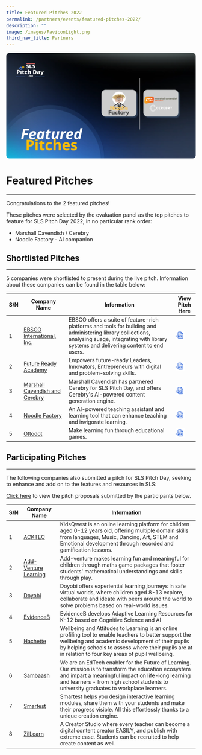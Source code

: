 ```yaml
---
title: Featured Pitches 2022
permalink: /partners/events/featured-pitches-2022/
description: ""
image: /images/FaviconLight.png
third_nav_title: Partners
---
```

<img src="/images/3Partners/2022PitchDayFeaturedPitches.webp">
<h1>Featured Pitches</h1>
<hr>
Congratulations to the 2 featured pitches!

These pitches were selected by the evaluation panel as the top pitches to feature for SLS Pitch Day 2022, in no particular rank order:

- Marshall Cavendish / Cerebry
- Noodle Factory - AI companion

<h2> Shortlisted Pitches</h2>
<hr>     

5 companies were shortlisted to present during the live pitch. Information about these companies can be found in the table below:

<table>
<thead>
<tr>
<th>S/N</th>
<th>Company Name</th>
<th>Information</th>
<th>View Pitch Here</th>
</tr>
</thead>
<tbody>
<tr>
<td>1</td>
<td><a target="_blank" href="https://www.ebsco.com">EBSCO International, Inc.</a></td>
<td>EBSCO offers a suite of feature-rich platforms and tools for building and administering library colllections, analysing suage, integrating with library systems and delivering content to end users.</td>
<td><a href="https://go.gov.sg/ebsco22" target="_blank"><img src="/images/Icons/PDF32.svg" style="width:50%;"></a></td>
</tr>
<tr>
<td>2</td>
<td><a target="_blank" href="https://www.futurereadyacademy.com/">Future Ready Academy</a></td>
<td>Empowers future-ready Leaders, Innovators, Entrepreneurs with digital and problem-solving skills.</td>
<td><a href="https://go.gov.sg/fra22" target="_blank"><img src="/images/Icons/PDF32.svg" style="width:50%;"></a></td>
</tr>
<tr>
<td>3</td>
<td><a target="_blank" href="https://youtu.be/qocQgB3xVHg">Marshall Cavendish and Cerebry</a></td>
<td>Marshall Cavendish has partnered Cerebry for SLS Pitch Day, and offers Cerebry's AI-powered content generation engine.</td>
<td><a href="https://go.gov.sg/mcc22" target="_blank"><img src="/images/Icons/PDF32.svg" style="width:50%;"></a></td>
</tr>
<tr>
<td>4</td>
<td><a target="_blank" href="https://www.noodlefactory.ai">Noodle Factory</a></td>
<td>An AI-powered teaching assistant and learning tool that can enhance teaching and invigorate learning.</td>
<td><a href="https://go.gov.sg/nf22" target="_blank"><img src="/images/Icons/PDF32.svg" style="width:50%;"></a></td>
</tr>
<tr>
<td>5</td>
<td><a target="_blank" href="https://www.ottodot.com">Ottodot</a></td>
<td>Make learning fun through educational games.</td>
<td><a href="https://go.gov.sg/ottodot22" target="_blank"><img src="/images/Icons/PDF32.svg" style="width:50%;"></a></td>
</tr>
</tbody>
</table>



<h2> Participating Pitches</h2>
<hr> 

The following companies also submitted a pitch for SLS Pitch Day, seeking to enhance and add on to the features and resources in SLS:

<a target="_blank" href="https://go.gov.sg/slspd2022-ft">Click here</a> to view the pitch proposals submitted by the participants below.

<table>
<thead>
<tr>
<th>S/N</th>
<th>Company Name</th>
<th>Information</th>
</tr>
</thead>
<tbody>
<tr>
<td>1</td>
<td><a target="_blank" href="https://www.acktechnologies.com">ACKTEC</a></td>
<td>KidsQwest is an online learning platform for children aged 0-12 years old, offering multiple domain skills from languages, Music, Dancing, Art, STEM and Emotional development through recorded and gamification lessons.</td>
</tr>
<tr>
<td>2</td>
<td><a target="_blank" href="https://www.add-venture.com.sg">Add-Venture Learning</a></td>
<td>Add-venture makes learning fun and meaningful for children through maths game packages that foster students' mathematical understandings and skills through play.</td>
</tr>
<tr>
<td>3</td>
<td><a target="_blank" href="https://www.doyobi.com">Doyobi</a></td>
<td>Doyobi offers experiential learning journeys in safe virtual worlds, where children aged 8-13 explore, collaborate and ideate with peers around the world to solve problems based on real-world issues.</td>
</tr>
<tr>
<td>4</td>
<td><a target="_blank" href="https://www.evidenceb.com">EvidenceB</a></td>
<td>EvidenceB develops Adaptive Learning Resources for K-12 based on Cognitive Science and AI</td>
</tr>
<tr>
<td>5</td>
<td><a target="_blank" href="https://www.hoddereducation.sg">Hachette</a></td>
<td>Wellbeing and Attitudes to Learning is an online profiling tool to enable teachers to better support the wellbeing and academic development of their pupils by helping schools to assess where their pupils are at in relation to four key areas of pupil wellbeing.</td>
</tr>
<tr>
<td>6</td>
<td><a target="_blank" href="https://www.sambaash.com">Sambaash</a></td>
<td>We are an EdTech enabler for the Future of Learning. Our mission is to transform the education ecosystem and impart a meaningful impact on life-long learning and learners - from high school students to university graduates to workplace learners.</td>
</tr>
<tr>
<td>7</td>
<td><a target="_blank" href="https://smartest.io">Smartest</a></td>
<td>Smartest helps you design interactive learning modules, share them with your students and make their progress visible. All this effortlessly thanks to a unique creation engine.</td>
</tr>
<tr>
<td>8</td>
<td><a target="_blank" href="https://www.zillearn.com">ZilLearn</a></td>
<td>A Creator Studio where every teacher can become a digital content creator EASILY, and publish with extreme ease. Students can be recruited to help create content as well.</td>
</tr>
</tbody>
</table>